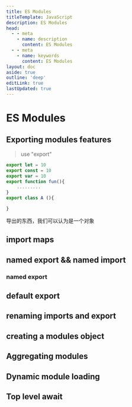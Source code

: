 ```yaml
---
title: ES Modules
titleTemplate: JavaScript
description: ES Modules
head:
  - - meta
    - name: description
      content: ES Modules
  - - meta
    - name: keywords
      content: ES Modules
layout: doc
aside: true
outline: 'deep'
editLink: true
lastUpdated: true
---
```



# ES Modules
## Exporting modules features
>use "export"
``` js
export let = 10
export const = 10
export var = 10
export function fun(){
	.........
}
export class A (){

}
```
导出的东西，我们可以认为是一个对象

## import maps

## named export && named import
### named export

## default export

## renaming imports and export

## creating a modules object

## Aggregating modules

## Dynamic module loading

## Top level await

